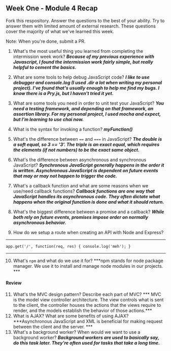 ## Week One - Module 4 Recap

Fork this respository. Answer the questions to the best of your ability. Try to answer them with limited amount of external research. These questions cover the majority of what we've learned this week. 

Note: When you're done, submit a PR. 

1. What's the most useful thing you learned from completing the intermission week work?
  ***Because of my previous experience with Javascript, I found the intermission work fairly simple, but really helpful to cement the basics.***

2. What are some tools to help debug JavaScript code?
  ***I like to use debugger and console.log (I used .dir a lot when writing my personal project). I've found that's usually enough to help me find my bugs. I know there is a Pry.js, but I haven't tried it yet.***
  
3. What are some tools you need in order to unit test your JavaScript?
  ***You need a testing framework, and depending on that framework, an assertion library. For my personal project, I used mocha and expect, but I'm learning to use chai now.***
  
4. What is the syntax for invoking a function?
  ***myFunction()***
  
5. What's the difference between `==` and `===` in JavaScript?
  ***The double is a soft equal, so 3 == '3'. The triple is an exact equal, which requires the elements (if not numbers) to be the exact same object.***
  
6. What's the difference between asynchronous and synchronous JavaScript? 
  ***Synchronous JavaScript generally happens in the order it is written. Asynchronous JavaScript is dependent on future events that may or may not happen to trigger the code.***
  
7. What's a callback function and what are some reasons when we use/need callback functions?
  ***Callback functions are one way that JavaScript handles its asynchronous code. They often dictate what happens when the original function is done and what it should return.***
  
8. What's the biggest difference between a promise and a callback?
  ***While both rely on future events, promises impose order on normally asynchronous behavior.***

9. How do we setup a route when creating an API with Node and Express?
  ***
  `
  app.get('/', function(req, res) {
    console.log('meh');
  }
  `
  ***
  
10. What's `npm` and what do we use it for?
  ***npm stands for node package manager. We use it to install and manage node modules in our projects. ***

#### Review  
11. What's the MVC design pattern? Describe each part of MVC?
  *** MVC is the model view controller architecture. The view controls what is sent to the client, the controller houses the actions that the views require to render, and the models establish the behavior of those actions.***
12. What is AJAX? What are some benefits of using AJAX?
  ***Asynchronous JavaScript and XML is beneficial for making request between the client and the server. ***
13. What's a background worker? When would we want to use a background worker?
  ***Background workers are used to basically say, do this task later. They're often used for tasks that take a long time.***
